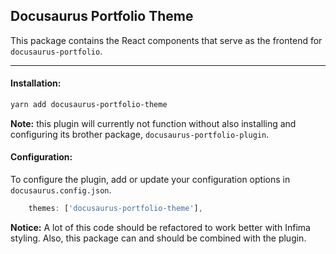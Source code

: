 ## Docusaurus Portfolio Theme

This package contains the React components that serve as the frontend for `docusaurus-portfolio`.

---

#### Installation:

```sh
yarn add docusaurus-portfolio-theme
```

**Note:** this plugin will currently not function without also installing and configuring its brother package, `docusaurus-portfolio-plugin`.

#### Configuration:

To configure the plugin, add or update your configuration options in `docusaurus.config.json`.

```javascript
    themes: ['docusaurus-portfolio-theme'],
```

**Notice:** A lot of this code should be refactored to work better with Infima styling. Also, this package can and should be combined with the plugin.
